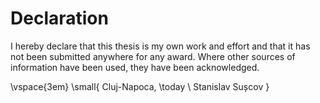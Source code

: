 # Declaration

I hereby declare that this thesis is my own work and effort and that it has not
been submitted anywhere for any award. Where other sources of information have
been used, they have been acknowledged.

\vspace{3em}
\small{
  Cluj-Napoca, \today
    \\
    Stanislav Sușcov
}
